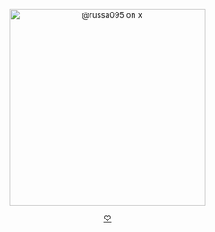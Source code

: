 <p align="center">
    <img width="350" src="https://i.postimg.cc/MG2kPd9n/Untitled2064-20250916003117.png" alt="@russa095 on x">
</p>

<p align="center">
    <a href="https://rentry.co/seraphiel_here">⁠♡</a>
</p>
